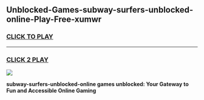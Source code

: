 
## Unblocked-Games-subway-surfers-unblocked-online-Play-Free-xumwr
<h3>
<a href="https://premium76.site?title=subway-surfers-unblocked-online&ref=18A1">CLICK TO PLAY</a></h3>
<hr>

<h3>
<a href="https://premium76.site?title=subway-surfers-unblocked-online&ref=18A1">CLICK 2 PLAY</a>
  
</h3>

<a href="https://premium76.site?title=subway-surfers-unblocked-online&ref=18A1"><img src="https://clearcache.store/games.png"></a>


**subway-surfers-unblocked-online games unblocked: Your Gateway to Fun and Accessible Online Gaming**
